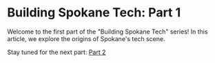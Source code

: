 # Building Spokane Tech: Part 1

Welcome to the first part of the "Building Spokane Tech" series! In this article, we explore the origins of Spokane's tech scene.

Stay tuned for the next part: [Part 2](part2.md)
